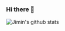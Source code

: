 ### Hi there 👋
![Jimin's github stats](https://github-readme-stats.vercel.app/api?username=Jimin980921&show_icons=true&theme=synthwave)  
<!--
**Jimin980921/Jimin980921** is a ✨ _special_ ✨ repository because its `README.md` (this file) appears on your GitHub profile.

Here are some ideas to get you started:

- 🔭 I’m currently working on ...
- 🌱 I’m currently learning ...
- 👯 I’m looking to collaborate on ... 
- 🤔 I’m looking for help with ...
- 💬 Ask me about ...
- 📫 How to reach me: ...
- 😄 Pronouns: ...
- ⚡ Fun fact: ...
-->

